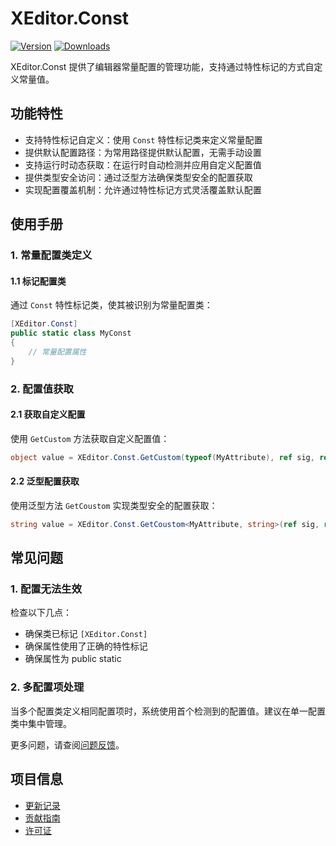 # XEditor.Const

[![Version](https://img.shields.io/npm/v/et.u3d.util)](https://www.npmjs.com/package/et.u3d.util)
[![Downloads](https://img.shields.io/npm/dm/et.u3d.util)](https://www.npmjs.com/package/et.u3d.util)  

XEditor.Const 提供了编辑器常量配置的管理功能，支持通过特性标记的方式自定义常量值。

## 功能特性

- 支持特性标记自定义：使用 `Const` 特性标记类来定义常量配置
- 提供默认配置路径：为常用路径提供默认配置，无需手动设置
- 支持运行时动态获取：在运行时自动检测并应用自定义配置值
- 提供类型安全访问：通过泛型方法确保类型安全的配置获取
- 实现配置覆盖机制：允许通过特性标记方式灵活覆盖默认配置

## 使用手册

### 1. 常量配置类定义

#### 1.1 标记配置类
通过 `Const` 特性标记类，使其被识别为常量配置类：

```csharp
[XEditor.Const]
public static class MyConst
{
    // 常量配置属性
}
```

### 2. 配置值获取

#### 2.1 获取自定义配置
使用 `GetCustom` 方法获取自定义配置值：

```csharp
object value = XEditor.Const.GetCustom(typeof(MyAttribute), ref sig, ref prop, defaultValue);
```

#### 2.2 泛型配置获取
使用泛型方法 `GetCoustom` 实现类型安全的配置获取：

```csharp
string value = XEditor.Const.GetCoustom<MyAttribute, string>(ref sig, ref prop, "default");
```

## 常见问题

### 1. 配置无法生效
检查以下几点：
- 确保类已标记 `[XEditor.Const]`
- 确保属性使用了正确的特性标记
- 确保属性为 public static

### 2. 多配置项处理
当多个配置类定义相同配置项时，系统使用首个检测到的配置值。建议在单一配置类中集中管理。

更多问题，请查阅[问题反馈](../CONTRIBUTING.md#问题反馈)。

## 项目信息

- [更新记录](../CHANGELOG.md)
- [贡献指南](../CONTRIBUTING.md)
- [许可证](../LICENSE)
